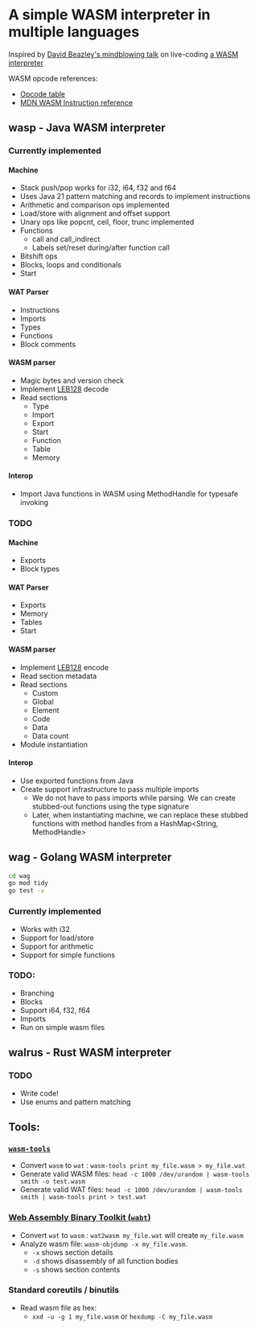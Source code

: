 # A simple WASM interpreter in multiple languages

Inspired by [David Beazley's mindblowing talk](https://www.youtube.com/watch?v=r-A78RgMhZU) on live-coding [a WASM interpreter](https://gist.github.com/dabeaz/7d8838b54dba5006c58a40fc28da9d5a)


WASM opcode references:
- [Opcode table](https://pengowray.github.io/wasm-ops/)
- [MDN WASM Instruction reference](https://developer.mozilla.org/en-US/docs/WebAssembly/Reference)

## wasp - Java WASM interpreter

### Currently implemented
#### Machine
- Stack push/pop works for i32, i64, f32 and f64
- Uses Java 21 pattern matching and records to implement instructions
- Arithmetic and comparison ops implemented
- Load/store with alignment and offset support
- Unary ops like popcnt, ceil, floor, trunc implemented
- Functions
  - call and call_indirect
  - Labels set/reset during/after function call
- Bitshift ops
- Blocks, loops and conditionals
- Start

#### WAT Parser
- Instructions
- Imports
- Types
- Functions
- Block comments

#### WASM parser
- Magic bytes and version check
- Implement [LEB128](https://en.wikipedia.org/wiki/LEB128) decode
- Read sections
  - Type 
  - Import
  - Export
  - Start
  - Function
  - Table
  - Memory

#### Interop
- Import Java functions in WASM using MethodHandle for typesafe invoking

### TODO
#### Machine
- Exports
- Block types

#### WAT Parser
- Exports
- Memory
- Tables
- Start

#### WASM parser
- Implement [LEB128](https://en.wikipedia.org/wiki/LEB128) encode
- Read section metadata
- Read sections
  - Custom
  - Global
  - Element
  - Code
  - Data
  - Data count
- Module instantiation

#### Interop
- Use exported functions from Java
- Create support infrastructure to pass multiple imports
  - We do not have to pass imports while parsing. We can create stubbed-out functions using the type signature
  - Later, when instantiating machine, we can replace these stubbed functions with method handles from a HashMap<String, MethodHandle>

## wag - Golang WASM interpreter
```bash
cd wag
go mod tidy
go test -v
```

### Currently implemented
- Works with i32
- Support for load/store
- Support for arithmetic
- Support for simple functions

### TODO:
- Branching
- Blocks
- Support i64, f32, f64
- Imports
- Run on simple wasm files

## walrus - Rust WASM interpreter

### TODO 
- Write code!
- Use enums and pattern matching

## Tools:
### [`wasm-tools`](https://github.com/bytecodealliance/wasm-tools)
- Convert `wasm` to `wat` : `wasm-tools print my_file.wasm > my_file.wat`
- Generate valid WASM files: `head -c 1000 /dev/urandom | wasm-tools smith -o test.wasm`
- Generate valid WAT files: `head -c 1000 /dev/urandom | wasm-tools smith | wasm-tools print > test.wat`

### [Web Assembly Binary Toolkit (`wabt`)](https://github.com/WebAssembly/wabt)
- Convert `wat` to `wasm` : `wat2wasm my_file.wat` will create `my_file.wasm`
- Analyze wasm file: `wasm-objdump -x my_file.wasm`. 
  - `-x` shows section details
  - `-d` shows disassembly of all function bodies
  - `-s` shows section contents

### Standard coreutils / binutils
- Read wasm file as hex:
  - `xxd -u -g 1 my_file.wasm` or `hexdump -C my_file.wasm`